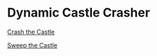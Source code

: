 # Dynamic Castle Crasher

[Crash the Castle](https://docs.google.com/document/d/1tkb4UFh_-E7t25sDY_SKsNANn5sw0McIkBIg5e4V3rM)

[Sweep the Castle](https://docs.google.com/document/d/1tLE9yLq6J-1acke_puBOas_nnRJpxbwDSwFUNGBxFX0)
